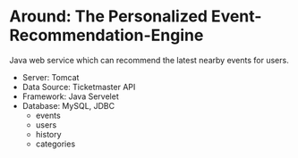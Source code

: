 # Around: The Personalized Event-Recommendation-Engine
Java web service which can recommend the latest nearby events for users.
- Server: Tomcat
- Data Source: Ticketmaster API
- Framework: Java Servelet
- Database: MySQL, JDBC
  - events
  - users
  - history
  - categories
